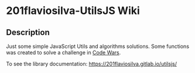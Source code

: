 # 201flaviosilva-UtilsJS Wiki

## Description
Just some simple JavaScript Utils and algorithms solutions. Some functions was created to solve a challenge in [Code Wars](https://www.codewars.com/dashboard).

To see the library documentation: https://201flaviosilva.gitlab.io/utilsjs/

